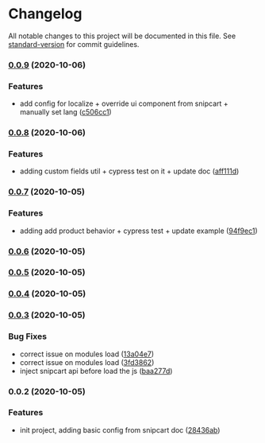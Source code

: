 # Changelog

All notable changes to this project will be documented in this file. See [standard-version](https://github.com/conventional-changelog/standard-version) for commit guidelines.

### [0.0.9](https://github.com/f3ltron/nuxt-snipcart/compare/v0.0.8...v0.0.9) (2020-10-06)


### Features

* add config for localize + override ui component from snipcart + manually set lang ([c506cc1](https://github.com/f3ltron/nuxt-snipcart/commit/c506cc157a6461c2d2b7a0c79ffaefdcda1a572d))

### [0.0.8](https://github.com/f3ltron/nuxt-snipcart/compare/v0.0.7...v0.0.8) (2020-10-06)


### Features

* adding custom fields util + cypress test on it + update doc ([aff111d](https://github.com/f3ltron/nuxt-snipcart/commit/aff111decde954f30c2eaf15234ccaf019893aae))

### [0.0.7](https://github.com/f3ltron/nuxt-snipcart/compare/v0.0.6...v0.0.7) (2020-10-05)


### Features

* adding add product behavior + cypress test + update example ([94f9ec1](https://github.com/f3ltron/nuxt-snipcart/commit/94f9ec171057863295cdceb88ea79de4796edb20))


### [0.0.6](https://github.com/f3ltron/nuxt-snipcart/compare/v0.0.5...v0.0.6) (2020-10-05)

### [0.0.5](https://github.com/f3ltron/nuxt-snipcart/compare/v0.0.4...v0.0.5) (2020-10-05)

### [0.0.4](https://github.com/f3ltron/nuxt-snipcart/compare/v0.0.3...v0.0.4) (2020-10-05)

### [0.0.3](https://github.com/f3ltron/nuxt-snipcart/compare/v0.0.2...v0.0.3) (2020-10-05)


### Bug Fixes

* correct issue on modules load ([13a04e7](https://github.com/f3ltron/nuxt-snipcart/commit/13a04e72a91770c338ce5bb6212be3159adbce12))
* correct issue on modules load ([3fd3862](https://github.com/f3ltron/nuxt-snipcart/commit/3fd386243d45760e25f330f04b4b56c8f7680142))
* inject snipcart api before load the js ([baa277d](https://github.com/f3ltron/nuxt-snipcart/commit/baa277da5e17e2393826ec55fde772f7c5bdb5c2))

### 0.0.2 (2020-10-05)


### Features

* init project, adding basic config from snipcart doc ([28436ab](https://github.com/f3ltron/nuxt-snipcart/commit/28436ab506420e19c837218b6f2758d0b625d5c4))
